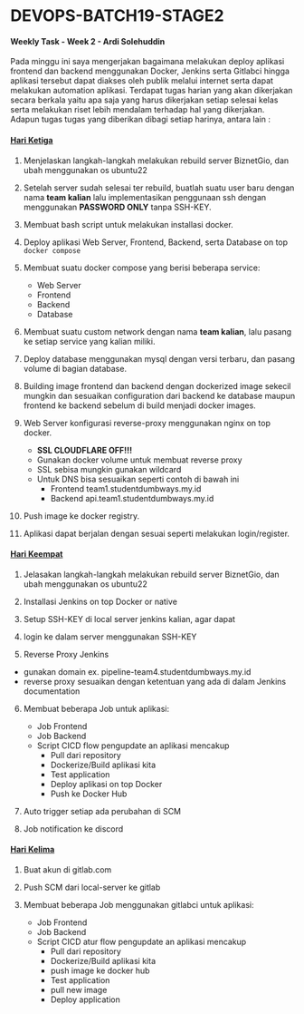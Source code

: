 # DEVOPS-BATCH19-STAGE2
#### Weekly Task - Week 2 - Ardi Solehuddin

Pada minggu ini saya mengerjakan bagaimana melakukan deploy aplikasi frontend dan backend menggunakan Docker, Jenkins serta Gitlabci hingga aplikasi tersebut dapat diakses oleh publik melalui internet serta dapat melakukan automation aplikasi. Terdapat tugas harian yang akan dikerjakan secara berkala yaitu apa saja yang harus dikerjakan setiap selesai kelas serta melakukan riset lebih mendalam terhadap hal yang dikerjakan. Adapun tugas tugas yang diberikan dibagi setiap harinya, antara lain :

#### [Hari Ketiga](Day-3/docker-task.md)
1. Menjelaskan langkah-langkah melakukan rebuild server BiznetGio, dan ubah menggunakan os ubuntu22

2. Setelah server sudah selesai ter rebuild, buatlah suatu user baru dengan nama **team kalian** lalu implementasikan penggunaan ssh dengan menggunakan **PASSWORD ONLY** tanpa SSH-KEY.

3. Membuat bash script untuk melakukan installasi docker. 

4. Deploy aplikasi Web Server, Frontend, Backend, serta Database on top `docker compose`

5. Membuat suatu docker compose yang berisi beberapa service:
    - Web Server
    - Frontend
    - Backend
    - Database

6. Membuat suatu custom network dengan nama **team kalian**, lalu pasang ke setiap service yang kalian miliki.

7. Deploy database menggunakan mysql dengan versi terbaru, dan pasang volume di bagian database.

8. Building image frontend dan backend dengan dockerized image sekecil mungkin dan sesuaikan configuration dari backend ke database maupun frontend ke backend sebelum di build menjadi docker images.

9. Web Server konfigurasi reverse-proxy menggunakan nginx on top docker.
    - **SSL CLOUDFLARE OFF!!!**
    - Gunakan docker volume untuk membuat reverse proxy
    - SSL sebisa mungkin gunakan wildcard
    - Untuk DNS bisa sesuaikan seperti contoh di bawah ini
      - Frontend team1.studentdumbways.my.id
      - Backend api.team1.studentdumbways.my.id

10. Push image ke docker registry.

11. Aplikasi dapat berjalan dengan sesuai seperti melakukan login/register.

#### [Hari Keempat](Day-4/jenkins-task.md)
1. Jelasakan langkah-langkah melakukan rebuild server BiznetGio, dan ubah menggunakan os ubuntu22

2. Installasi Jenkins on top Docker or native

3. Setup SSH-KEY di local server jenkins kalian, agar dapat 

4. login ke dalam server menggunakan SSH-KEY 

5. Reverse Proxy Jenkins
  - gunakan domain ex. pipeline-team4.studentdumbways.my.id
  - reverse proxy sesuaikan dengan ketentuan yang ada di dalam Jenkins documentation

6. Membuat beberapa Job untuk aplikasi: 
    - Job Frontend
    - Job Backend
    - Script CICD flow pengupdate an aplikasi mencakup
        - Pull dari repository
        - Dockerize/Build aplikasi kita
        - Test application
        - Deploy aplikasi on top Docker
        - Push ke Docker Hub

7. Auto trigger setiap ada perubahan di SCM

8. Job notification ke discord

#### [Hari Kelima](Day-5/gitlab-task.md)
1. Buat akun di gitlab.com

2. Push SCM dari local-server ke gitlab

3. Membuat beberapa Job menggunakan gitlabci untuk aplikasi:
    - Job Frontend
    - Job Backend
    - Script CICD atur flow pengupdate an aplikasi mencakup
        - Pull dari repository
        - Dockerize/Build aplikasi kita
        - push image ke docker hub
        - Test application
        - pull new image
        - Deploy application
